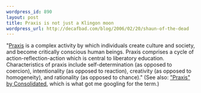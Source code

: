 ```yaml
--- 
wordpress_id: 890
layout: post
title: Praxis is not just a Klingon moon
wordpress_url: http://decafbad.com/blog/2006/02/20/shaun-of-the-dead
---
```

 <p>"<a href="http://www.sef.org.pk/educatewebsite/educate2fol/glosiconedu2.asp">Praxis</a> is a complex activity by which individuals create culture and society, and become critically conscious human beings. Praxis comprises a cycle of action-reflection-action which is central to liberatory education. Characteristics of praxis include self-determination (as opposed to coercion), intentionality (as opposed to reaction), creativity (as opposed to homogeneity), and rationality (as opposed to chance)."  (See also: <a href="http://www.last.fm/music/Consolidated/_/Praxis">"Praxis" by Consolidated</a>, which is what got me googling for the term.)</p>
